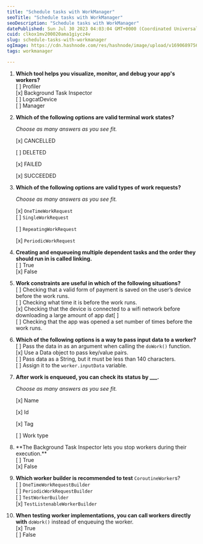 ```yaml
---
title: "Schedule tasks with WorkManager"
seoTitle: "Schedule tasks with WorkManager"
seoDescription: "Schedule tasks with WorkManager"
datePublished: Sun Jul 30 2023 04:03:04 GMT+0000 (Coordinated Universal Time)
cuid: clkox1mv200020ama1giycz4v
slug: schedule-tasks-with-workmanager
ogImage: https://cdn.hashnode.com/res/hashnode/image/upload/v1690689756854/03518ee8-16eb-4d78-be8b-7e2e16b167e5.png
tags: workmanager

---
```


1. **Which tool helps you visualize, monitor, and debug your app's workers?**  
    \[ \] Profiler  
    \[x\] Background Task Inspector  
    \[ \] LogcatDevice  
    \[ \] Manager
    
2. **Which of the following options are valid terminal work states?**
    
    *Choose as many answers as you see fit.*
    
    \[x\] CANCELLED
    
    \[ \] DELETED
    
    \[x\] FAILED
    
    \[x\] SUCCEEDED
    
3. **Which of the following options are valid types of work requests?**
    
    *Choose as many answers as you see fit.*
    
    \[x\] `OneTimeWorkRequest`  
    \[ \] `SingleWorkRequest`
    
    \[ \] `RepeatingWorkRequest`
    
    \[x\] `PeriodicWorkRequest`
    
4. **Creating and enqueueing multiple dependent tasks and the order they should run in is called linking.**  
    \[ \] True  
    \[x\] False
    
5. **Work constraints are useful in which of the following situations?**  
    \[ \] Checking that a valid form of payment is saved on the user’s device before the work runs.  
    \[ \] Checking what time it is before the work runs.  
    \[x\] Checking that the device is connected to a wifi network before downloading a large amount of app dat\[ \]  
    \[ \] Checking that the app was opened a set number of times before the work runs.
    
6. **Which of the following options is a way to pass input data to a worker?**  
    \[ \] Pass the data in as an argument when calling the `doWork()` function.  
    \[x\] Use a Data object to pass key/value pairs.  
    \[ \] Pass data as a String, but it must be less than 140 characters.  
    \[ \] Assign it to the `worker.inputData` variable.
    
7. **After work is enqueued, you can check its status by \_\_\_.**
    
    *Choose as many answers as you see fit.*
    
    \[x\] Name
    
    \[x\] Id
    
    \[x\] Tag
    
    \[ \] Work type
    
8. \*\*The Background Task Inspector lets you stop workers during their execution.\*\*  
    \[ \] True  
    \[x\] False
    
9. **Which worker builder is recommended to test** `CoroutineWorker`s?  
    \[ \] `OneTimeWorkRequestBuilder`  
    \[ \] `PeriodicWorkRequestBuilder`  
    \[ \] `TestWorkerBuilder`  
    \[x\] `TestListenableWorkerBuilder`
    
10. **When testing worker implementations, you can call workers directly with** `doWork()` instead of enqueuing the worker.  
    \[x\] True  
    \[ \] False